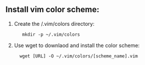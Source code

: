 ## Install vim color scheme:

1. Create the /.vim/colors directory:
   ```
      mkdir -p ~/.vim/colors
    ```


2. Use wget to downlaod and install the color scheme:
   ```
     wget [URL] -O ~/.vim/colors/[scheme_name].vim
   ```
